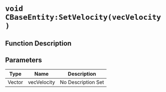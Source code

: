 # `void CBaseEntity:SetVelocity(vecVelocity )`
## Function Description

## Parameters
Type|Name|Description
--|--|--
Vector|vecVelocity|No Description Set
